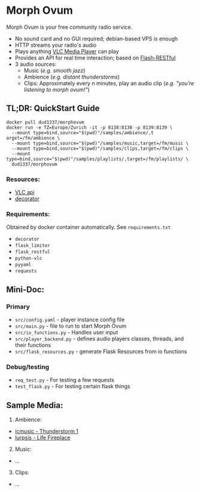 # Morph Ovum

Morph Ovum is your free community radio service.

* No sound card and no GUI required; debian-based VPS is enough
* HTTP streams your radio's audio
* Plays anything [VLC Media Player](https://www.videolan.org/vlc/) can play
* Provides an API for real time interaction; based on [Flash-RESTful](https://flask-restful.readthedocs.io/en/latest/index.html)
* 3 audio sources:
  * Music (*e.g. smooth jazz*)
  * Ambience (*e.g. distant thunderstorms*)
  * Clips: Approximately every n minutes, play an audio clip (*e.g. "you're listening to morph ovum!"*)


## TL;DR: QuickStart Guide
```
docker pull dud1337/morphovum
docker run -e TZ=Europe/Zurich -it -p 8138:8138 -p 8139:8139 \
  --mount type=bind,source="$(pwd)"/samples/ambience/,t arget=/fm/ambience \
  --mount type=bind,source="$(pwd)"/samples/music,target=/fm/music \
  --mount type=bind,source="$(pwd)"/samples/clips,target=/fm/clips \
  --mount type=bind,source="$(pwd)"/samples/playlists/,target=/fm/playlists/ \
  dud1337/morphovum
```

### Resources:
* [VLC api](https://www.olivieraubert.net/vlc/python-ctypes/doc/)
* [decorator](https://github.com/micheles/decorator/blob/master/docs/documentation.md)

### Requirements:
Obtained by docker container automatically. See `requirements.txt`
* `decorator`
* `flask_limiter`
* `flask_restful`
* `python-vlc`
* `pyyaml`
* `requests`

## Mini-Doc:
### Primary
* `src/config.yaml` - player instance config file
* `src/main.py` - file to run to start Morph Ovum
* `src/io_functions.py` - Handles user input
* `src/player_backend.py` - defines audio players classes, threads, and their functions
* `src/flask_resources.py` - generate Flask Resources from io functions

### Debug/testing
* `req_test.py` - For testing a few requests
* `test_flask.py` - For testing certain flask things

## Sample Media:
1. Ambience:
  * [icmusic - Thunderstorm 1](https://freesound.org/people/icmusic/sounds/37564/)
  * [lurpsis - Life Fireplace](https://freesound.org/people/lurpsis/sounds/444127/)
2. Music:
  * ...
3. Clips:
  * ...

